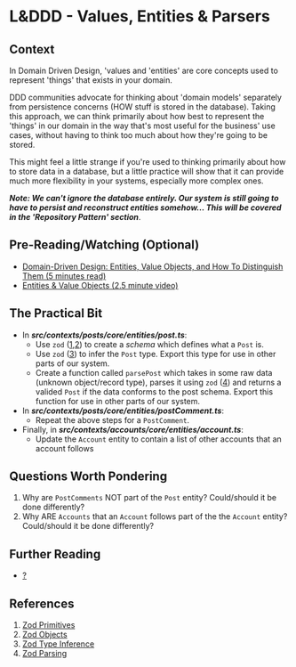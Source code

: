 # L&DDD - Values, Entities & Parsers

## Context

In Domain Driven Design, 'values and 'entities' are core concepts used to represent 'things' that exists in your domain.

DDD communities advocate for thinking about 'domain models' separately from persistence concerns (HOW stuff is stored in the database). Taking this approach, we can think primarily about how best to represent the 'things' in our domain in the way that's most useful for the business' use cases, without having to think too much about how they're going to be stored.

This might feel a little strange if you're used to thinking primarily about how to store data in a database, but a little practice will show that it can provide much more flexibility in your systems, especially more complex ones.

***Note: We can't ignore the database entirely. Our system is still going to have to persist and reconstruct entities somehow... This will be covered in the 'Repository Pattern' section***.

## Pre-Reading/Watching (Optional)

- [Domain-Driven Design: Entities, Value Objects, and How To Distinguish Them (5 minutes read)]([https://...](https://blog.jannikwempe.com/domain-driven-design-entities-value-objects))
- [Entities & Value Objects (2.5 minute video)](https://www.youtube.com/watch?v=r8q5DD9rd3M)

## The Practical Bit

- In ***src/contexts/posts/core/entities/post.ts***:
  - Use `zod` ([1](#references),[2](#references)) to create a *schema* which defines what a `Post` is.
  - Use `zod` ([3](#references)) to infer the `Post` type. Export this type for use in other parts of our system.
  - Create a function called `parsePost` which takes in some raw data (unknown object/record type), parses it using `zod` ([4](#references)) and returns a valided `Post` if the data conforms to the post schema. Export this function for use in other parts of our system.
- In ***src/contexts/posts/core/entities/postComment.ts***:
  - Repeat the above steps for a `PostComment`.
- Finally, in ***src/contexts/accounts/core/entities/account.ts***:
  - Update the `Account` entity to contain a list of other accounts that an account follows

## Questions Worth Pondering

1. Why are `PostComments` NOT part of the `Post` entity? Could/should it be done differently?
2. Why ARE `Accounts` that an `Account` follows part of the the `Account` entity? Could/should it be done differently?

## Further Reading

- [?](https://...)

## References

1. [Zod Primitives](https://github.com/colinhacks/zod#primitives)
2. [Zod Objects](https://github.com/colinhacks/zod#objects)
3. [Zod Type Inference](https://github.com/colinhacks/zod#type-inference)
4. [Zod Parsing](https://github.com/colinhacks/zod#basic-usage)
